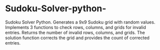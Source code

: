 # Sudoku-Solver-python-
Sudoku Solver Python. Generates a 9x9 Sudoku grid with random values. Implements 3 functions to check rows, columns, and grids for invalid entries. Returns the number of invalid rows, columns, and grids. The solution function corrects the grid and provides the count of corrected entries.
